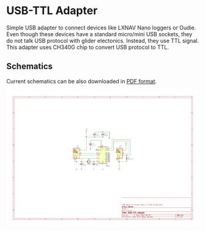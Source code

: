 # USB-TTL Adapter

Simple USB adapter to connect devices like LXNAV Nano loggers or Oudie. Even
though these devices have a standard micro/mini USB sockets, they do not talk
USB protocol with glider electonics. Instead, they use TTL signal. This adapter
uses CH340G chip to convert USB protocol to TTL.

## Schematics

Current schematics can be also downloaded in
[PDF format](drawings/ttlink.pdf?raw=true).

![Schematic](drawings/ttlink.png?raw=true "Schematic")
